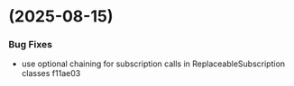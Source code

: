 #  (2025-08-15)


### Bug Fixes

* use optional chaining for subscription calls in ReplaceableSubscription classes f11ae03




